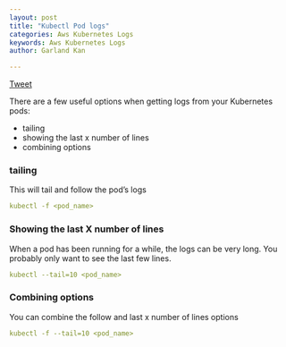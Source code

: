 ```yaml
---
layout: post
title: "Kubectl Pod logs"
categories: Aws Kubernetes Logs
keywords: Aws Kubernetes Logs
author: Garland Kan

---
```

<a href="https://twitter.com/share?ref_src=twsrc%5Etfw" class="twitter-share-button" data-text="" data-via="managedkube" data-hashtags="#troubleshooting #devops #kubernetes" data-show-count="false">Tweet</a><script async src="https://platform.twitter.com/widgets.js" charset="utf-8"></script>

There are a few useful options when getting logs from your Kubernetes pods:

* tailing
* showing the last x number of lines
* combining options

### tailing

This will tail and follow the pod’s logs

``` yaml
kubectl -f <pod_name>
```

### Showing the last X number of lines

When a pod has been running for a while, the logs can be very long. You probably only want to see the last few lines.

``` yaml
kubectl --tail=10 <pod_name>
```

### Combining options

You can combine the follow and last x number of lines options

``` yaml
kubectl -f --tail=10 <pod_name>
```
